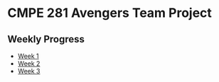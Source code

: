 # CMPE 281 Avengers Team Project

## Weekly Progress

* [Week 1](https://github.com/nguyensjsu/fa18-281-avengers/blob/master/Team%20Meetings%20Log/Team_Meeting_%231.md)
* [Week 2](https://github.com/nguyensjsu/fa18-281-avengers/blob/master/Team%20Meetings%20Log/Team_Meeting_%232.md)
* [Week 3](https://github.com/nguyensjsu/fa18-281-avengers/blob/master/Team%20Meetings%20Log/Team_meeting_%233.md)
